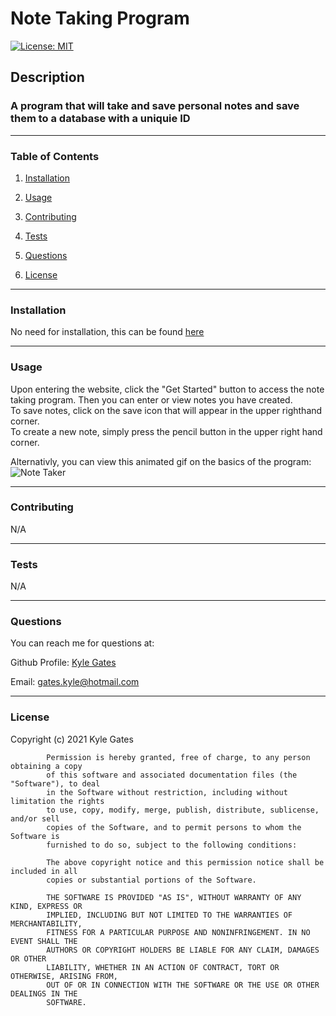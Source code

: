 # Note Taking Program


[![License: MIT](https://img.shields.io/badge/License-MIT-yellow.svg)](https://opensource.org/licenses/MIT)


## Description


### A program that will take and save personal notes and save them to a database with a uniquie ID

____________________________________________

### Table of Contents

1. [Installation](#installation)

2. [Usage](#usage)

3. [Contributing](#contributing)

4. [Tests](#tests)

5. [Questions](#questions)

6. [License](#license)

____________________________________________

### Installation
 
No need for installation, this can be found <a href ="https://boiling-hollows-08796.herokuapp.com/">here</a><br>
 
____________________________________________

### Usage
Upon entering the website, click the "Get Started" button to access the note taking program. Then you can enter or view notes you have created. <br>
To save notes, click on the save icon that will appear in the upper righthand corner. <br> 
To create a new note, simply press the pencil button in the upper right hand corner.

Alternativly, you can view this animated gif on the basics of the program: ![Note Taker](https://user-images.githubusercontent.com/70537665/106996859-9758b480-6736-11eb-877a-9c455ded9018.gif)
<br>

____________________________________________
 
### Contributing
 
N/A <br>

____________________________________________
 
### Tests
 
N/A <br>

____________________________________________
 
### Questions

You can reach me for questions at:
 
Github Profile: <a href="link">Kyle Gates</a>

Email: gates.kyle@hotmail.com
____________________________________________
 
### License
 
Copyright (c) 2021 Kyle Gates
        
            Permission is hereby granted, free of charge, to any person obtaining a copy
            of this software and associated documentation files (the "Software"), to deal
            in the Software without restriction, including without limitation the rights
            to use, copy, modify, merge, publish, distribute, sublicense, and/or sell
            copies of the Software, and to permit persons to whom the Software is
            furnished to do so, subject to the following conditions:
        
            The above copyright notice and this permission notice shall be included in all
            copies or substantial portions of the Software.
        
            THE SOFTWARE IS PROVIDED "AS IS", WITHOUT WARRANTY OF ANY KIND, EXPRESS OR
            IMPLIED, INCLUDING BUT NOT LIMITED TO THE WARRANTIES OF MERCHANTABILITY,
            FITNESS FOR A PARTICULAR PURPOSE AND NONINFRINGEMENT. IN NO EVENT SHALL THE
            AUTHORS OR COPYRIGHT HOLDERS BE LIABLE FOR ANY CLAIM, DAMAGES OR OTHER
            LIABILITY, WHETHER IN AN ACTION OF CONTRACT, TORT OR OTHERWISE, ARISING FROM,
            OUT OF OR IN CONNECTION WITH THE SOFTWARE OR THE USE OR OTHER DEALINGS IN THE
            SOFTWARE.